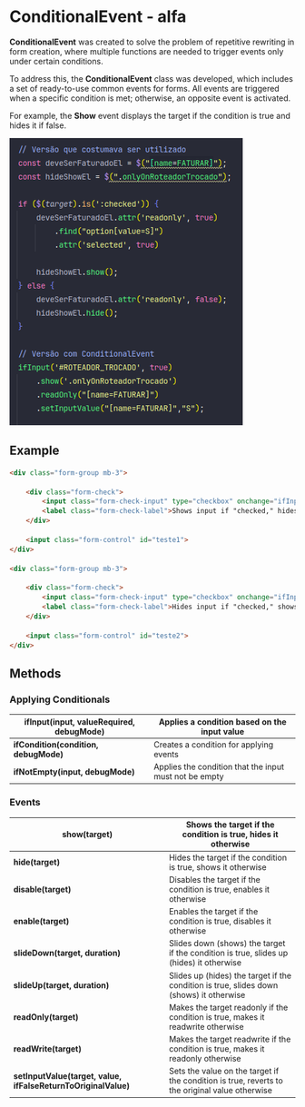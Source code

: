 # ConditionalEvent - alfa

**ConditionalEvent** was created to solve the problem of repetitive rewriting in form creation, where multiple functions are needed to trigger events only under certain conditions.

To address this, the **ConditionalEvent** class was developed, which includes a set of ready-to-use common events for forms. All events are triggered when a specific condition is met; otherwise, an opposite event is activated.

For example, the **Show** event displays the target if the condition is true and hides it if false.

![image.png](readme-images/image.png)

## Example

```html
<div class="form-group mb-3">
            
    <div class="form-check">
        <input class="form-check-input" type="checkbox" onchange="ifInput(this,true).show('#teste1')"/>
        <label class="form-check-label">Shows input if "checked," hides it otherwise.</label>
    </div>

    <input class="form-control" id="teste1">
</div>

<div class="form-group mb-3">
    
    <div class="form-check">
        <input class="form-check-input" type="checkbox" onchange="ifInput(this,true).hide('#teste2')"/>
        <label class="form-check-label">Hides input if "checked," shows it otherwise.</label>
    </div>

    <input class="form-control" id="teste2">
</div>
```

## Methods

### Applying Conditionals

| **ifInput(input, valueRequired, debugMode)** | Applies a condition based on the input value |
| --- | --- |
| **ifCondition(condition, debugMode)** | Creates a condition for applying events |
| **ifNotEmpty(input, debugMode)** | Applies the condition that the input must not be empty |

### Events

| **show(target)** | Shows the target if the condition is true, hides it otherwise |
| --- | --- |
| **hide(target)** | Hides the target if the condition is true, shows it otherwise |
| **disable(target)** | Disables the target if the condition is true, enables it otherwise |
| **enable(target)** | Enables the target if the condition is true, disables it otherwise |
| **slideDown(target, duration)** | Slides down (shows) the target if the condition is true, slides up (hides) it otherwise |
| **slideUp(target, duration)** | Slides up (hides) the target if the condition is true, slides down (shows) it otherwise |
| **readOnly(target)** | Makes the target readonly if the condition is true, makes it readwrite otherwise |
| **readWrite(target)** | Makes the target readwrite if the condition is true, makes it readonly otherwise |
| **setInputValue(target, value, ifFalseReturnToOriginalValue)** | Sets the value on the target if the condition is true, reverts to the original value otherwise |
